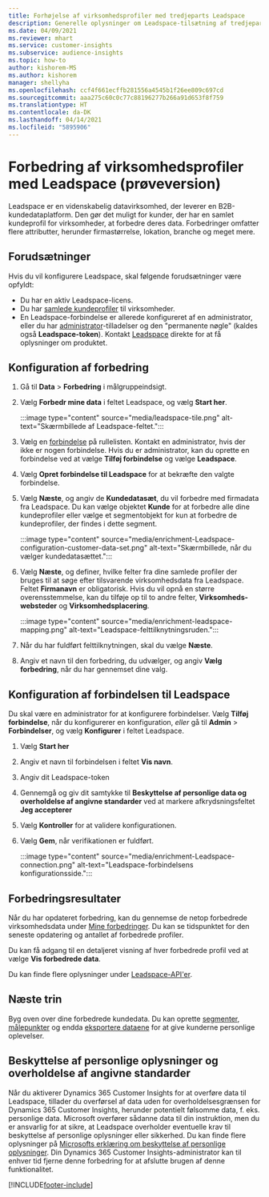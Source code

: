 ```yaml
---
title: Forhøjelse af virksomhedsprofiler med tredjeparts Leadspace
description: Generelle oplysninger om Leadspace-tilsætning af tredjepart.
ms.date: 04/09/2021
ms.reviewer: mhart
ms.service: customer-insights
ms.subservice: audience-insights
ms.topic: how-to
author: kishorem-MS
ms.author: kishorem
manager: shellyha
ms.openlocfilehash: ccf4f661ecffb281556a4545b1f26ee809c697cd
ms.sourcegitcommit: aaa275c60c0c77c88196277b266a91d653f8f759
ms.translationtype: HT
ms.contentlocale: da-DK
ms.lasthandoff: 04/14/2021
ms.locfileid: "5895906"
---
```

# <a name="enrichment-of-company-profiles-with-leadspace-preview"></a>Forbedring af virksomhedsprofiler med Leadspace (prøveversion)

Leadspace er en videnskabelig datavirksomhed, der leverer en B2B-kundedataplatform. Den gør det muligt for kunder, der har en samlet kundeprofil for virksomheder, at forbedre deres data. Forbedringer omfatter flere attributter, herunder firmastørrelse, lokation, branche og meget mere.

## <a name="prerequisites"></a>Forudsætninger

Hvis du vil konfigurere Leadspace, skal følgende forudsætninger være opfyldt:

- Du har en aktiv Leadspace-licens.
- Du har [samlede kundeprofiler](customer-profiles.md) til virksomheder.
- En Leadspace-forbindelse er allerede konfigureret af en administrator, eller du har [administrator](permissions.md#administrator)-tilladelser og den "permanente nøgle" (kaldes også **Leadspace-token**). Kontakt [Leadspace](https://www.leadspace.com/products/leadspace-on-demand/) direkte for at få oplysninger om produktet.

## <a name="configure-the-enrichment"></a>Konfiguration af forbedring

1. Gå til **Data** > **Forbedring** i målgruppeindsigt.

1. Vælg **Forbedr mine data** i feltet Leadspace, og vælg **Start her**.

   :::image type="content" source="media/leadspace-tile.png" alt-text="Skærmbillede af Leadspace-feltet.":::

1. Vælg en [forbindelse](connections.md) på rullelisten. Kontakt en administrator, hvis der ikke er nogen forbindelse. Hvis du er administrator, kan du oprette en forbindelse ved at vælge **Tilføj forbindelse** og vælge **Leadspace**. 

1. Vælg **Opret forbindelse til Leadspace** for at bekræfte den valgte forbindelse.

1. Vælg **Næste**, og angiv de **Kundedatasæt**, du vil forbedre med firmadata fra Leadspace. Du kan vælge objektet **Kunde** for at forbedre alle dine kundeprofiler eller vælge et segmentobjekt for kun at forbedre de kundeprofiler, der findes i dette segment.

    :::image type="content" source="media/enrichment-Leadspace-configuration-customer-data-set.png" alt-text="Skærmbillede, når du vælger kundedatasættet.":::

1. Vælg **Næste**, og definer, hvilke felter fra dine samlede profiler der bruges til at søge efter tilsvarende virksomhedsdata fra Leadspace. Feltet **Firmanavn** er obligatorisk. Hvis du vil opnå en større overensstemmelse, kan du tilføje op til to andre felter, **Virksomheds-websteder** og **Virksomhedsplacering**.

   :::image type="content" source="media/enrichment-leadspace-mapping.png" alt-text="Leadspace-felttilknytningsruden.":::

1. Når du har fuldført felttilknytningen, skal du vælge **Næste**.

1. Angiv et navn til den forbedring, du udvælger, og angiv **Vælg forbedring**, når du har gennemset dine valg.


## <a name="configure-the-connection-for-leadspace"></a>Konfiguration af forbindelsen til Leadspace 

Du skal være en administrator for at konfigurere forbindelser. Vælg **Tilføj forbindelse**, når du konfigurerer en konfiguration, *eller* gå til **Admin** > **Forbindelser**, og vælg **Konfigurer** i feltet Leadspace.

1. Vælg **Start her** 

1. Angiv et navn til forbindelsen i feltet **Vis navn**.

1. Angiv dit Leadspace-token

1. Gennemgå og giv dit samtykke til **Beskyttelse af personlige data og overholdelse af angivne standarder** ved at markere afkrydsningsfeltet **Jeg accepterer**

1. Vælg **Kontroller** for at validere konfigurationen.

1. Vælg **Gem**, når verifikationen er fuldført.
   
   :::image type="content" source="media/enrichment-Leadspace-connection.png" alt-text="Leadspace-forbindelsens konfigurationsside.":::

## <a name="enrichment-results"></a>Forbedringsresultater

Når du har opdateret forbedring, kan du gennemse de netop forbedrede virksomhedsdata under [Mine forbedringer](enrichment-hub.md). Du kan se tidspunktet for den seneste opdatering og antallet af forbedrede profiler.

Du kan få adgang til en detaljeret visning af hver forbedrede profil ved at vælge **Vis forbedrede data**.

Du kan finde flere oplysninger under [Leadspace-API'er](https://support.leadspace.com/hc/en-us/sections/201997649-API).

## <a name="next-steps"></a>Næste trin

Byg oven over dine forbedrede kundedata. Du kan oprette [segmenter](segments.md), [målepunkter](measures.md) og endda [eksportere dataene](export-destinations.md) for at give kunderne personlige oplevelser.

## <a name="data-privacy-and-compliance"></a>Beskyttelse af personlige oplysninger og overholdelse af angivne standarder

Når du aktiverer Dynamics 365 Customer Insights for at overføre data til Leadspace, tillader du overførsel af data uden for overholdelsesgrænsen for Dynamics 365 Customer Insights, herunder potentielt følsomme data, f. eks. personlige data. Microsoft overfører sådanne data til din instruktion, men du er ansvarlig for at sikre, at Leadspace overholder eventuelle krav til beskyttelse af personlige oplysninger eller sikkerhed. Du kan finde flere oplysninger på [Microsofts erklæring om beskyttelse af personlige oplysninger](https://go.microsoft.com/fwlink/?linkid=396732).
Din Dynamics 365 Customer Insights-administrator kan til enhver tid fjerne denne forbedring for at afslutte brugen af denne funktionalitet.


[!INCLUDE[footer-include](../includes/footer-banner.md)]
